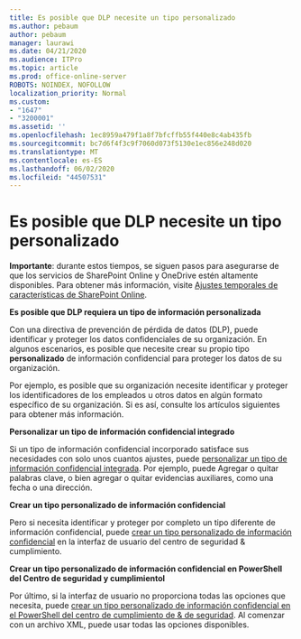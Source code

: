 ```yaml
---
title: Es posible que DLP necesite un tipo personalizado
ms.author: pebaum
author: pebaum
manager: laurawi
ms.date: 04/21/2020
ms.audience: ITPro
ms.topic: article
ms.prod: office-online-server
ROBOTS: NOINDEX, NOFOLLOW
localization_priority: Normal
ms.custom:
- "1647"
- "3200001"
ms.assetid: ''
ms.openlocfilehash: 1ec8959a479f1a8f7bfcffb55f440e8c4ab435fb
ms.sourcegitcommit: bc7d6f4f3c9f7060d073f5130e1ec856e248d020
ms.translationtype: MT
ms.contentlocale: es-ES
ms.lasthandoff: 06/02/2020
ms.locfileid: "44507531"
---
```

# <a name="dlp-might-need-a-custom-type"></a>Es posible que DLP necesite un tipo personalizado

**Importante**: durante estos tiempos, se siguen pasos para asegurarse de que los servicios de SharePoint Online y OneDrive estén altamente disponibles. Para obtener más información, visite [Ajustes temporales de características de SharePoint Online](https://aka.ms/ODSPAdjustments).

**Es posible que DLP requiera un tipo de información personalizada**

Con una directiva de prevención de pérdida de datos (DLP), puede identificar y proteger los datos confidenciales de su organización. En algunos escenarios, es posible que necesite crear su propio tipo **personalizado** de información confidencial para proteger los datos de su organización.

Por ejemplo, es posible que su organización necesite identificar y proteger los identificadores de los empleados u otros datos en algún formato específico de su organización. Si es así, consulte los artículos siguientes para obtener más información.
  
 **Personalizar un tipo de información confidencial integrado**
  
Si un tipo de información confidencial incorporado satisface sus necesidades con solo unos cuantos ajustes, puede [personalizar un tipo de información confidencial integrada](https://docs.microsoft.com/microsoft-365/compliance/customize-a-built-in-sensitive-information-type). Por ejemplo, puede Agregar o quitar palabras clave, o bien agregar o quitar evidencias auxiliares, como una fecha o una dirección.
  
 **Crear un tipo personalizado de información confidencial**
  
Pero si necesita identificar y proteger por completo un tipo diferente de información confidencial, puede [crear un tipo personalizado de información confidencial](https://docs.microsoft.com/microsoft-365/compliance/create-a-custom-sensitive-information-type) en la interfaz de usuario del centro de seguridad & cumplimiento.
  
**Crear un tipo personalizado de información confidencial en PowerShell del Centro de seguridad y cumplimientol**

Por último, si la interfaz de usuario no proporciona todas las opciones que necesita, puede [crear un tipo personalizado de información confidencial en el PowerShell del centro de cumplimiento de & de seguridad](https://docs.microsoft.com/microsoft-365/compliance/create-a-custom-sensitive-information-type-in-scc-powershell). Al comenzar con un archivo XML, puede usar todas las opciones disponibles.
